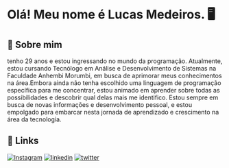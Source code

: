 # Olá! Meu nome é Lucas Medeiros. 🖥️

## 🚀 Sobre mim
tenho 29 anos e estou ingressando no mundo da programação. Atualmente, estou cursando Tecnólogo em Análise e Desenvolvimento de Sistemas na Faculdade Anhembi Morumbi, em busca de aprimorar meus conhecimentos na área.Embora ainda não tenha escolhido uma linguagem de programação específica para me concentrar, estou animado em aprender sobre todas as possibilidades e descobrir qual delas mais me identifico. Estou sempre em busca de novas informações e desenvolvimento pessoal, e estou empolgado para embarcar nesta jornada de aprendizado e crescimento na área da tecnologia. 

## 🔗 Links

[![Instagram](https://img.shields.io/badge/Instagram-E4405F?style=for-the-badge&logo=instagram&logoColor=white)](https://www.instagram.com/tsnlucas)
[![linkedin](https://img.shields.io/badge/linkedin-0A66C2?style=for-the-badge&logo=linkedin&logoColor=white)](https://www.linkedin.com/in/victor-lucas-reis-de-medeiros-a8248916a/)
[![twitter](https://img.shields.io/badge/twitter-1DA1F2?style=for-the-badge&logo=twitter&logoColor=white)](https://twitter.com/)

